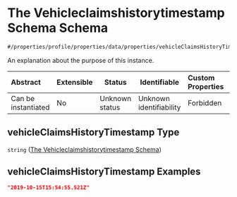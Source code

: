 # The Vehicleclaimshistorytimestamp Schema Schema

```txt
#/properties/profile/properties/data/properties/vehicleClaimsHistoryTimestamp#/properties/profile/properties/data/properties/vehicleClaimsHistoryTimestamp
```

An explanation about the purpose of this instance.


| Abstract            | Extensible | Status         | Identifiable            | Custom Properties | Additional Properties | Access Restrictions | Defined In                                                                                          |
| :------------------ | ---------- | -------------- | ----------------------- | :---------------- | --------------------- | ------------------- | --------------------------------------------------------------------------------------------------- |
| Can be instantiated | No         | Unknown status | Unknown identifiability | Forbidden         | Allowed               | none                | [policy_transaction.schema.json\*](../../out/policy_transaction.schema.json "open original schema") |

## vehicleClaimsHistoryTimestamp Type

`string` ([The Vehicleclaimshistorytimestamp Schema](policy_transaction-properties-the-profile-schema-properties-the-data-schema-properties-the-vehicleclaimshistorytimestamp-schema.md))

## vehicleClaimsHistoryTimestamp Examples

```json
"2019-10-15T15:54:55.521Z"
```
